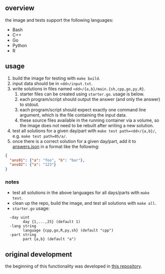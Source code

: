 ## overview

the image and tests support the following languages:

* Bash
* C++
* Go
* Python
* R

## usage

1. build the image for testing with `make build`.
2. input data should be in `<dd>/input.txt`.
3. write solutions in files named `<dd>/{a,b}/main.{sh,cpp,go,py,R}`.
    1. starter files can be created using `starter.go`. usage is below.
    2. each program/script should output the answer (and only the answer) to stdout.
    3. each program/script should expect exactly one command line argument, which is the file containing the input data.
    4. these source files available in the running container via a volume, so the image does not need to be rebuilt after writing a new solution.
3. test all solutions for a given day/part with `make test path=<dd>/{a,b}/`, e.g. `make test path=05/a/`.
4. once there is a correct solution for a given day/part, add it to [answers.json](answers.json) in a format like the following:

```json
{
  "ans01": {"a": "foo", "b": "bar"},
  "ans02": {"a": "123"}
}
```

### notes
* test all solutions in the above languages for all days/parts with `make test`.
* clean up the repo, build the image, and test all solutions with `make all`.
* `starter.go` usage:
```
  -day uint
        day {1,...,25} (default 1)
  -lang string
        language {cpp,go,R,py,sh} (default "cpp")
  -part string
        part {a,b} (default "a")
```

## original development

the beginning of this functionality was developed in [this repository](https://github.com/bfgray3/aoc22/).
